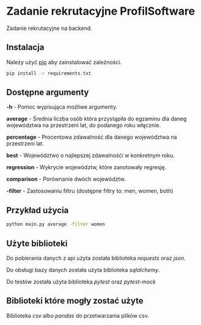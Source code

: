 # Zadanie rekrutacyjne ProfilSoftware

Zadanie rekrutacyjne na backend.

## Instalacja

Należy użyć [pip](https://pip.pypa.io/en/stable/) aby zainstalować zależności.

```bash
pip install -r requirements.txt
```

## Dostępne argumenty
**-h** - Pomoc wypisująca możliwe argumenty.

**average** - Średnia liczba osób która przystąpiła do egzaminu dla daneg województwa na przestrzeni lat, do podanego roku włącznie.

**percentage** - Procentowa zdawalność dla danego województwa na przestrzeni lat.

**best** - Województwo o najlepszej zdawalnośći w konkretnym roku.

**regression** - Wykrycie województw, które zanotowały regresję.

**comparison** - Porównanie dwóch województw.

**-filter** - Zastosowaniu filtru (dostępne filtry to: men, women, both)

## Przykład użycia

```bash
python main.py average -filter women
```

## Użyte biblioteki
Do pobierania danych z api użyta została biblioteka *requests* oraz *json*.

Do obsługi bazy danych została użyta biblioteka *sqlalchemy*.

Do testów została użyta biblioteka *pytest* oraz *pytest-mock*

## Biblioteki które mogły zostać użyte
Biblioteka *csv* albo *pandas* do przetwarzania plików csv.